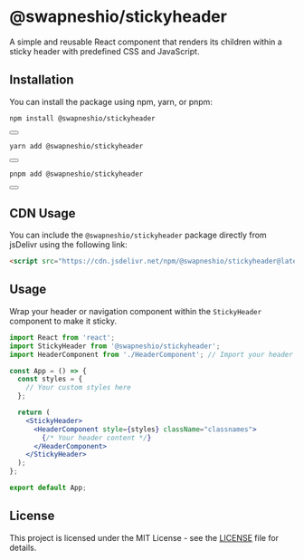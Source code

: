 
# @swapneshio/stickyheader

A simple and reusable React component that renders its children within a sticky header with predefined CSS and JavaScript.

## Installation

You can install the package using npm, yarn, or pnpm:

```bash
npm install @swapneshio/stickyheader
```
<button onclick="navigator.clipboard.writeText('npm install @swapneshio/stickyheader')"></button>

```bash
yarn add @swapneshio/stickyheader
```
<button onclick="navigator.clipboard.writeText('yarn add @swapneshio/stickyheader')"></button>

```bash
pnpm add @swapneshio/stickyheader
```
<button onclick="navigator.clipboard.writeText('pnpm add @swapneshio/stickyheader')"></button>

## CDN Usage

You can include the `@swapneshio/stickyheader` package directly from jsDelivr using the following link:

```html
<script src="https://cdn.jsdelivr.net/npm/@swapneshio/stickyheader@latest/dist/index.js"></script>
```
## Usage

Wrap your header or navigation component within the `StickyHeader` component to make it sticky.

```jsx
import React from 'react';
import StickyHeader from '@swapneshio/stickyheader';
import HeaderComponent from './HeaderComponent'; // Import your header component

const App = () => {
  const styles = {
    // Your custom styles here
  };

  return (
    <StickyHeader>
      <HeaderComponent style={styles} className="classnames">
        {/* Your header content */}
      </HeaderComponent>
    </StickyHeader>
  );
};

export default App;
```

## License

This project is licensed under the MIT License - see the [LICENSE](LICENSE) file for details.
